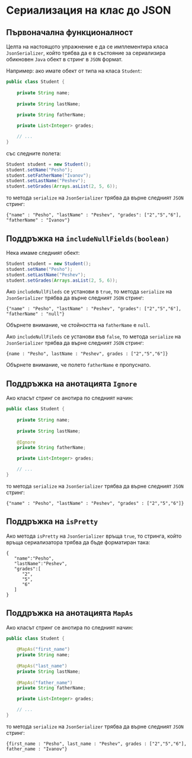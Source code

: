 # Сериализация на клас до JSON 

## Първоначална функционалност

Целта на настоящото упражнение е да се имплементира класа `JsonSerializer`, който
трябва да е в състояние за сериализира обикновен `Java` обект в стринг в `JSON`
формат.

Например: ако имате обект от типа на класа `Student`:
```java
public class Student {
    
    private String name;
    
    private String lastName;
    
    private String fatherName;

    private List<Integer> grades;

    // ...
}
```

 със следните полета:

```java
Student student = new Student();
student.setName("Pesho");
student.setFatherName("Ivanov");
student.setLastName("Peshev");
student.setGrades(Arrays.asList(2, 5, 6));
```

то метода `serialize` на `JsonSerializer` трябва да върне следният `JSON` стринг:
```
{"name" : "Pesho", "lastName" : "Peshev", "grades": ["2","5","6"], "fatherName" : "Ivanov"}
```

## Поддръжка на `includeNullFields(boolean)`

Нека имаме следният обект:
```java
Student student = new Student();
student.setName("Pesho");
student.setLastName("Peshev");
student.setGrades(Arrays.asList(2, 5, 6));
```

Ако `includeNullFileds` се установи в `true`, то метода `serialize` на 
`JsonSerializer` трябва да върне следният `JSON` стринг:

```
{"name" : "Pesho", "lastName" : "Peshev", "grades": ["2","5","6"], "fatherName" : "null"}
```
Обърнете внимание, че стойността на `fatherName` е `null`.

Ако `includeNullFileds` се установи във `false`, то метода `serialize` на 
`JsonSerializer` трябва да върне следният `JSON` стринг:

```
{name : "Pesho", lastName : "Peshev", grades : ["2","5","6"]}
```
Обърнете внимание, че полето `fatherName` е пропуснато.



## Поддръжка на анотацията `Ignore`

Ако класът стринг се анотира по следният начин:
```java
public class Student {
    
    private String name;
    
    private String lastName;
    
    @Ignore
    private String fatherName;

    private List<Integer> grades;

    // ...
}
```

то метода `serialize` на `JsonSerializer` трябва да върне следният `JSON` стринг:
```
{"name" : "Pesho", "lastName" : "Peshev", "grades" : ["2","5","6"]}
```

## Поддръжка на `isPretty`

Ако метода `isPretty` на `JsonSerializer` връща `true`, то стринга, който
връща сериализатора трябва да бъде форматиран така:
```
{  
   "name":"Pesho",
   "lastName":"Peshev",
   "grades":[  
      "2",
      "5",
      "6"
   ]
}
```

## Поддръжка на анотацията `MapAs`

Ако класът стринг се анотира по следният начин:
```java
public class Student {
    
    @MapAs("first_name")
    private String name;
    
    @MapAs("last_name")
    private String lastName;
    
    @MapAs("father_name")
    private String fatherName;

    private List<Integer> grades;

    // ...
}
```

то метода `serialize` на `JsonSerializer` трябва да върне следният `JSON` стринг:
```
{first_name : "Pesho", last_name : "Peshev", grades : ["2","5","6"], father_name : "Ivanov"}
